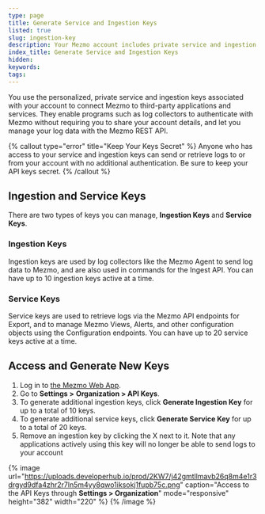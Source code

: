 ```yaml
---
type: page
title: Generate Service and Ingestion Keys
listed: true
slug: ingestion-key
description: Your Mezmo account includes private service and ingestion keys you can use for sending log data and interacting with the API
index_title: Generate Service and Ingestion Keys
hidden: 
keywords: 
tags: 
---
```


You use the personalized, private service and ingestion keys associated with your account to connect Mezmo to third-party applications and services. They enable programs such as log collectors to authenticate with Mezmo without requiring you to share your account details, and let you manage your log data with the Mezmo REST API.

{% callout type="error" title="Keep Your Keys Secret" %}
Anyone who has access to your service and ingestion keys can send or retrieve logs to or from your account with no additional authentication. Be sure to keep your API keys secret.
{% /callout %}

## Ingestion and Service Keys

There are two types of keys you can manage, **Ingestion Keys** and **Service Keys**.

### Ingestion Keys

Ingestion keys are used by log collectors like the Mezmo Agent to send log data to Mezmo, and are also used in commands for the Ingest API. You can have up to 10 ingestion keys active at a time.

### Service Keys

Service keys are used to retrieve logs via the Mezmo API endpoints for Export, and to manage Mezmo Views, Alerts, and other configuration objects using the Configuration endpoints. You can have up to 20 service keys active at a time.

## Access and Generate New Keys

1. Log in to [the Mezmo Web App](https://app.logdna.com/account/signin).
2. Go to **Settings &gt;** **Organization &gt; API Keys**.
3. To generate additional ingestion keys, click **Generate Ingestion Key** for up to a total of 10 keys.
4. To generate additional service keys, click **Generate Service Key** for up to a total of 20 keys.
5. Remove an ingestion key by clicking the X next to it.
Note that any applications actively using this key will no longer be able to send logs to your account

{% image url="https://uploads.developerhub.io/prod/2KW7/j42gmtllmavb26q8m4e1r3drgyd9dfa4zhr2r7ln5m4yy8qwo1iksokj1fupb75c.png" caption="Access to the API Keys through **Settings &gt; Organization**" mode="responsive" height="382" width="220" %}
{% /image %}